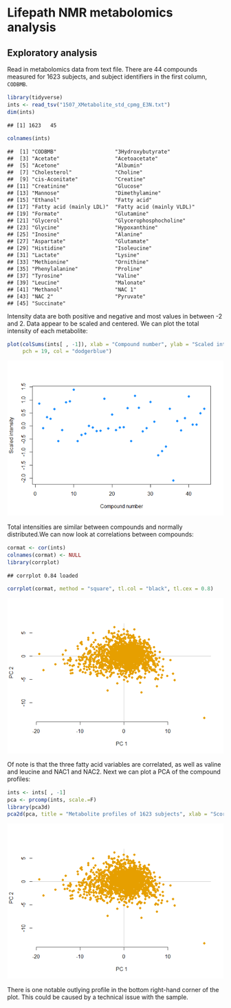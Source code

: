 Lifepath NMR metabolomics analysis
================

Exploratory analysis
--------------------

Read in metabolomics data from text file. There are 44 compounds measured for 1623 subjects, and subject identifiers in the first column, `CODBMB`.

``` r
library(tidyverse)
ints <- read_tsv("1507_XMetabolite_std_cpmg_E3N.txt")
dim(ints)
```

    ## [1] 1623   45

``` r
colnames(ints)
```

    ##  [1] "CODBMB"                   "3Hydroxybutyrate"        
    ##  [3] "Acetate"                  "Acetoacetate"            
    ##  [5] "Acetone"                  "Albumin"                 
    ##  [7] "Cholesterol"              "Choline"                 
    ##  [9] "cis-Aconitate"            "Creatine"                
    ## [11] "Creatinine"               "Glucose"                 
    ## [13] "Mannose"                  "Dimethylamine"           
    ## [15] "Ethanol"                  "Fatty acid"              
    ## [17] "Fatty acid (mainly LDL)"  "Fatty acid (mainly VLDL)"
    ## [19] "Formate"                  "Glutamine"               
    ## [21] "Glycerol"                 "Glycerophosphocholine"   
    ## [23] "Glycine"                  "Hypoxanthine"            
    ## [25] "Inosine"                  "Alanine"                 
    ## [27] "Aspartate"                "Glutamate"               
    ## [29] "Histidine"                "Isoleucine"              
    ## [31] "Lactate"                  "Lysine"                  
    ## [33] "Methionine"               "Ornithine"               
    ## [35] "Phenylalanine"            "Proline"                 
    ## [37] "Tyrosine"                 "Valine"                  
    ## [39] "Leucine"                  "Malonate"                
    ## [41] "Methanol"                 "NAC 1"                   
    ## [43] "NAC 2"                    "Pyruvate"                
    ## [45] "Succinate"

Intensity data are both positive and negative and most values in between -2 and 2. Data appear to be scaled and centered. We can plot the total intensity of each metabolite:

``` r
plot(colSums(ints[ , -1]), xlab = "Compound number", ylab = "Scaled intensity",
     pch = 19, col = "dodgerblue")
```

![](Lifepath_analysis_files/figure-markdown_github/totalintensity-1.png)

Total intensities are similar between compounds and normally distributed.We can now look at correlations between compounds:

``` r
cormat <- cor(ints)
colnames(cormat) <- NULL
library(corrplot)
```

    ## corrplot 0.84 loaded

``` r
corrplot(cormat, method = "square", tl.col = "black", tl.cex = 0.8)
```

![](Lifepath_analysis_files/figure-markdown_github/unnamed-chunk-2-1.png)

Of note is that the three fatty acid variables are correlated, as well as valine and leucine and NAC1 and NAC2. Next we can plot a PCA of the compound profiles:

``` r
ints <- ints[ , -1]
pca <- prcomp(ints, scale.=F)
library(pca3d)
pca2d(pca, title = "Metabolite profiles of 1623 subjects", xlab = "Score on PC1", ylab = "Score on PC2")
```

![](Lifepath_analysis_files/figure-markdown_github/unnamed-chunk-3-1.png)

There is one notable outlying profile in the bottom right-hand corner of the plot. This could be caused by a technical issue with the sample.
